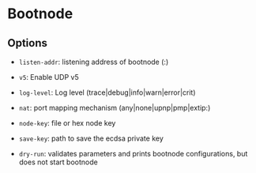 # Bootnode

## Options

- ```listen-addr```: listening address of bootnode (<ip>:<port>)

- ```v5```: Enable UDP v5

- ```log-level```: Log level (trace|debug|info|warn|error|crit)

- ```nat```: port mapping mechanism (any|none|upnp|pmp|extip:<IP>)

- ```node-key```: file or hex node key

- ```save-key```: path to save the ecdsa private key

- ```dry-run```: validates parameters and prints bootnode configurations, but does not start bootnode